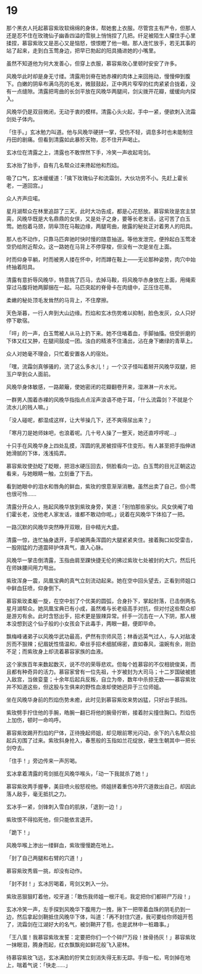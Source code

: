 # 19

那个黑衣人托起慕容紫玫软绵绵的身体，帮她套上衣服。尽管宫主有严令，但那人还是忍不住在玫瑰仙子幽香四溢的雪肤上悄悄捏了几把。纤足被陌生人攥住手心里揉捏，慕容紫玫又是恶心又是恼怒，恨恨瞪了他一眼。那人连忙放手，若无其事的站了起来，走到白玉莺身边，把早已勃起的阳具捅进她的小嘴里。

虽然不知道他为何大发善心，但穿上衣服，慕容紫玫心里顿时安安了许多。

风晚华此时却是身无寸缕。清露用剑脊在她赤裸的肉体上来回拖动，慢慢伸到腹下。白嫩的阴阜布满乌亮的毛发，微鼓鼓起，正中两片窄窄的红肉紧紧合拢着，没有一点缝隙。清露把弯曲的长剑平放在风晚华两腿间，剑尖拨开花瓣，缓缓向内探入。

风晚华仍是双目微闭，无动于衷的模样。清露心头火起，手中一紧，便欲刺入流霜剑处子体内。

「住手。」玄冰勉力叫道。他与风晚华硬拼一掌，受伤不轻，调息多时也未能制住丹田的剧痛。但看到清露如此暴殄天物，忍不住开声喝止。

玄冰位在清露之上，清露也不敢悍然下手，冷笑一声收起弯剑。

玄冰抬了抬手，自有几名帮众过来搀起他和烈焰。

吸了口气，玄冰缓缓道：「擒下玫瑰仙子和流霜剑，大伙功劳不小。先赶上霍长老，一道回宫。」

众人齐声应喏。

星月湖帮众在林里追踪了三天，此时大功告成，都是心花怒放。慕容紫玫是宫主禁脔，风晚华既是大名鼎鼎的女侠，又是处子之身，要等长老发话，这可苦了白玉莺。她抱着马颈，阴阜顶在马鞍边缘，两腿弯曲，敞露的秘处正对着男人的阳具。

那人也不动作，只靠马匹奔驰时快时慢的随意抽送。等他发泄完，便拎起白玉莺凌空扔给附近帮众。这一路她在马背上不停穿梭，但没有一次是坐在上面。

时而仰身平躺，时而被男人搂在怀中，时而蹲在鞍上——无论那种姿势，肉穴中始终抽着阳具。

清露有意折辱风晚华，特意挑了匹马，去掉马鞍，将风晚华赤身放在上面，用绳索穿过马腹将她两脚捆在一起。马匹突起的脊骨卡在肉缝中，正压住花蒂。

柔嫩的秘处顶毛发耸然的马背上，不住摩擦。

天色渐暮，一行人奔到大山边缘。烈焰和玄冰伤势难以抑制，脸色发灰，众人只好停下歇宿。

「呯」的一声，白玉莺被人从马上扔下来。她不住咯着血，手脚抽搐。倍受折磨的下体又红又肿，在腿间鼓成一团。浊白的精液不住涌出，沾在身下嫩绿的青草上。

众人对她毫不理会，只忙着安置各人的宿处。

「嘿，流霜剑真够骚的，流了这么多水儿！」一个汉子怪叫着掰开风晚华双腿，把玉户举到众人面前。

风晚华身体敏感，一路颠簸，使她密闭的花瓣翻卷开来，湿淋淋一片水光。

一群男人围着赤裸的风晚华指指点点淫声浪语不绝于耳，「什么流霜剑？不就是个流水儿的贱人嘛。」

「没人碰呢，都湿成这样，让大爷操几下，还不爽得尿出来？」

「寒月刀是她师妹吧，也浪着呢。几十号人操了一整天，她还直哼哼呢…」

十只手在风晚华身上四处乱摸，浑圆的乳房被捏得不住变形。有人甚至把手指伸进她滑腻的下体，浅浅捣弄。

慕容紫玫使劲眨了眨眼，把泪水硬压回去，侧脸看向一边。白玉莺的目光正朝这边看来，与她眼睛一触，立刻垂了下去。

看到她眼中的泪水和唇角的鲜血，紫玫的恨意渐渐消散。虽然出卖了自己，但小莺也很可怜……

清露分开众人，拖起风晚华放到紫玫身旁，笑道：「别怕那些家伙。风女侠阉了咱们霍长老，没他老人家发话，谁都不敢动你呢。」说着在风晚华下体掐了一把。

一路沉默的风晚华突然睁开双眼，目中精光大盛。

清露一惊，连忙抽身退开，手却被两条浑圆的大腿紧紧夹住。接着胸口如受雷击，一股刚猛的力道震碎护体真气，直入心脉。

风晚华一掌击倒清露，玉指由肩至踝快捷无伦的拂过紫玫七处被封的大穴，然后托在师妹腰间用力甩出。

紫玫浑身一震，凤凰宝典的真气立刻流动起来。她在空中回头望去，正看到师姐口中鲜血狂喷，仰身倒下。

慕容紫玫柔躯一旋，在空中划了个优美的圆弧，合身扑下，掌起肘落，已击倒两名星月湖帮众。她凤凰宝典已有小成，虽然难与长老级高手对抗，但对付这些帮众却是游刃有余。此时含怒出手，招术更是狠辣异常。纤手一沉击在一人下阴，那人根本没想到这个仙子般的小女孩会下此毒手，两眼一翻，便即毕命。

飘梅峰诸弟子以风晚华武功最高，俨然有宗师风范；林香远英气过人，与人对敌凌厉而不狠辣；纪眉妩性情温和，牵丝手招术细腻绵密，直如春风，温婉有余，刚劲不足；而紫玫身上却流着慕容家族的血液。

这个家族百年来数起数灭，说不尽的荣辱悲欢。但每个姓慕容的不仅相貌俊美，而且都有种奇异的活力。慕容家曾有一位先祖，十岁被封为大司马；十二岁国破被掳入敌宫，当做娈童；十余年后起兵反叛，自立为帝，数年中杀掠无数——慕容紫玫并不知道这些，但这股与生俱来的野性血液却使她迥异于三位师姐。

坐在风晚华身前的烈焰伤势未癒，此时见到慕容紫玫来势凶猛，只好出手抵挡。

紫玫劈手拧住他的手腕，皓腕一翻已将他的腕骨拧断，接着肘尖撞住胸口。烈焰伤上加伤，顿时一命呜呼。

慕容紫玫踢开烈焰的尸体，正待挽起师姐，却见眼前寒光闪动，余下的八名帮众拾起兵刃围了过来。紫玫斜身抢入，春葱般的玉指如兰花绽放，硬生生朝其中一把长剑夺去。

「住手！」旁边传来一声厉喝。

玄冰拿着清露的弯剑抵在风晚华喉头，「动一下我就杀了她！」

慕容紫玫两手握拳，美目喷火般怒视他。师姐拼着重伤冲开穴道救出自己，却因此落人敌手，毫无抵抗之力。

玄冰手一紧，剑锋刺入雪白的肌肤，「退到一边！」

紫玫恨不得掐死他，但只能依言退开。

「跪下！」

风晚华喉上渗出一缕鲜血，紫玫慢慢跪在地上。

「封了自己两腿和右臂的穴道！」

慕容紫玫秀眉一挑，却没有动作。

「封不封！」玄冰厉喝着，弯剑又刺入一分。

紫玫恶狠狠盯着他，咬牙道：「敢伤我师姐一根汗毛，我定把你们都碎尸万段！」

玄冰冷笑一声，左手探到风晚华下腹用力一拽，揪下一把带着血珠的阴毛扔到一边，然后拿起剑鞘抵住风晚华下体，叫道：「再不封住穴道，我可要给你师姐开苞了，流霜剑在江湖好大的名气，被剑鞘开了苞，也是武林中一桩趣事。」

「王八蛋！我慕容紫玫发誓：定要把你们一个个碎尸万段！挫骨扬灰！」慕容紫玫一抹眼泪，腾身而起，红衣飘飘宛如鲜花般飞入密林。

待慕容紫玫飞远，玄冰满脸的狞笑立刻消失得无影无踪。手指一松，弯剑掉在地上，喘着气说：「快走……」

